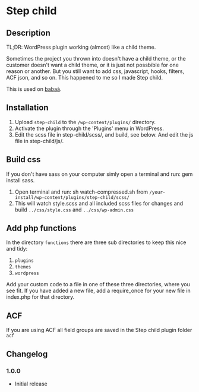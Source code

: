 # Step child

## Description

TL;DR: WordPress plugin working (almost) like a child theme.

Sometimes the project you thrown into doesn't have a child theme, or the customer doesn't want a child theme, or it is just not possbible for one reason or another. But you still want to add css, javascript, hooks, filters, ACF json, and so on. This happened to me so I made Step child. 

This is used on [babaà](https://babaa.es/).

## Installation

1. Upload `step-child` to the `/wp-content/plugins/` directory.
2. Activate the plugin through the 'Plugins' menu in WordPress.
3. Edit the scss file in step-child/scss/, and build, see below. And edit the js file in step-child/js/.

## Build css

If you don't have sass on your computer simly open a terminal and run: gem install sass.

1. Open terminal and run: sh watch-compressed.sh from `/your-install/wp-content/plugins/step-child/scss/`
2. This will watch style.scss and all included scss files for changes and build `../css/style.css` and `../css/wp-admin.css`

## Add php functions

In the directory `functions` there are three sub directories to keep this nice and tidy:

1. `plugins`
2. `themes`
3. `wordpress`

Add your custom code to a file in one of these three directories, where you see fit. If you have added a new file, add a require_once for your new file in index.php for that directory.

## ACF

If you are using ACF all field groups are saved in the Step child plugin folder `acf`
 
## Changelog

### 1.0.0

* Initial release
